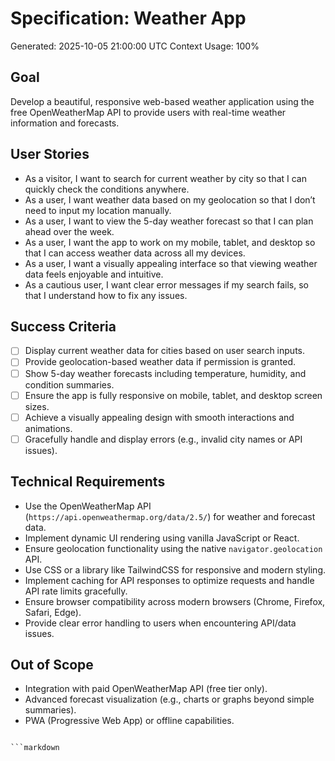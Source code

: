 # Specification: Weather App
Generated: 2025-10-05 21:00:00 UTC
Context Usage: 100%

## Goal
Develop a beautiful, responsive web-based weather application using the free OpenWeatherMap API to provide users with real-time weather information and forecasts.

## User Stories
- As a visitor, I want to search for current weather by city so that I can quickly check the conditions anywhere.
- As a user, I want weather data based on my geolocation so that I don’t need to input my location manually.
- As a user, I want to view the 5-day weather forecast so that I can plan ahead over the week.
- As a user, I want the app to work on my mobile, tablet, and desktop so that I can access weather data across all my devices.
- As a user, I want a visually appealing interface so that viewing weather data feels enjoyable and intuitive.
- As a cautious user, I want clear error messages if my search fails, so that I understand how to fix any issues.

## Success Criteria
- [ ] Display current weather data for cities based on user search inputs.
- [ ] Provide geolocation-based weather data if permission is granted.
- [ ] Show 5-day weather forecasts including temperature, humidity, and condition summaries.
- [ ] Ensure the app is fully responsive on mobile, tablet, and desktop screen sizes.
- [ ] Achieve a visually appealing design with smooth interactions and animations.
- [ ] Gracefully handle and display errors (e.g., invalid city names or API issues).

## Technical Requirements
- Use the OpenWeatherMap API (`https://api.openweathermap.org/data/2.5/`) for weather and forecast data.
- Implement dynamic UI rendering using vanilla JavaScript or React.
- Ensure geolocation functionality using the native `navigator.geolocation` API.
- Use CSS or a library like TailwindCSS for responsive and modern styling.
- Implement caching for API responses to optimize requests and handle API rate limits gracefully.
- Ensure browser compatibility across modern browsers (Chrome, Firefox, Safari, Edge).
- Provide clear error handling to users when encountering API/data issues.

## Out of Scope
- Integration with paid OpenWeatherMap API (free tier only).
- Advanced forecast visualization (e.g., charts or graphs beyond simple summaries).
- PWA (Progressive Web App) or offline capabilities.
```

```markdown